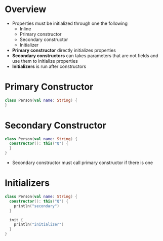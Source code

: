 # Overview

- Properties must be initialized through one the following
  - Inline
  - Primary constructor
  - Secondary constructor
  - Initializer
- **Primary constructor** directly initializes properties
- **Secondary constructors** can takes parameters that are not fields and use
  them to initialize properties
- **Initializers** is run after constructors

# Primary Constructor

```kotlin
class Person(val name: String) {
}
```

# Secondary Constructor

```kotlin
class Person(val name: String) {
  constructor(): this("Q") {
  }
}
```

- Secondary constructor must call primary constructor if there is one

# Initializers

```kotlin
class Person(val name: String) {
  constructor(): this("Q") {
    println("secondary")
  }

  init {
    println("initializer")
  }
}
```
